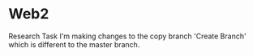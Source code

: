 # Web2
Research Task
I'm making changes to the copy branch 'Create Branch' which is different to the master branch.

